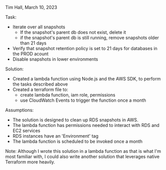 Tim Hall, March 10, 2023

Task:
- Iterate over all snapshots
  - If the snapshot's parent db does not exist, delete it
  - if the snapshot's parent db is still running, remove snapshots older than 21 days
- Verify that snapshot retention policy is set to 21 days for databases in the PROD acount
- Disable snapshots in lower environments

Solution:
- Created a lambda function using Node.js and the AWS SDK, to perform the tasks described above
- Created a terraform file to:
  - create lambda function, iam role, permissions
  - use CloudWatch Events to trigger the function once a month

Assumptions:
- The solution is designed to clean up RDS snapshots in AWS.
- The lambda function has permissions needed to interact with RDS and EC2 services
- RDS instances have an 'Environment' tag
- The lambda function is scheduled to be invoked once a month

Note:
Although I wrote this solution in a lambda function as that is what I'm most familiar with, I could also write another solution that leverages native Terraform more heavily.